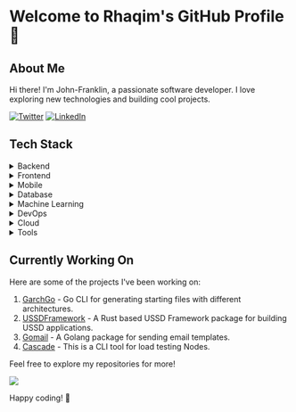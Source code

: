 # Welcome to Rhaqim's GitHub Profile 👋

## About Me

Hi there! I'm John-Franklin, a passionate software developer. I love exploring new technologies and building cool projects.

[![Twitter](https://img.shields.io/badge/-Twitter-1DA1F2?style=flat-square&logo=twitter&logoColor=white)](https://twitter.com/alaswadkhan)
[![LinkedIn](https://img.shields.io/badge/-LinkedIn-0077B5?style=flat-square&logo=linkedin&logoColor=white)](https://www.linkedin.com/in/john-franklin-anusiem-104692166)

## Tech Stack

<details>
<summary>Backend</summary>

![Rust](https://img.shields.io/badge/-Rust-000000?style=flat-square&logo=rust&logoColor=white)
![Golang](https://img.shields.io/badge/-Golang-00ADD8?style=flat-square&logo=go&logoColor=white)
![JavaScript](https://img.shields.io/badge/-JavaScript-F7DF1E?style=flat-square&logo=javascript&logoColor=black)
![Python](https://img.shields.io/badge/-Python-3776AB?style=flat-square&logo=python&logoColor=white)

</details>

<details>
<summary>Frontend</summary>

![HTML](https://img.shields.io/badge/-HTML-E34F26?style=flat-square&logo=html5&logoColor=white)
![CSS](https://img.shields.io/badge/-CSS-1572B6?style=flat-square&logo=css3&logoColor=white)
![React](https://img.shields.io/badge/-React-61DAFB?style=flat-square&logo=react&logoColor=white)
![Next.js](https://img.shields.io/badge/-Next.js-000000?style=flat-square&logo=next.js&logoColor=white)

</details>

<details>
<summary>Mobile</summary>

![React Native](https://img.shields.io/badge/-React%20Native-61DAFB?style=flat-square&logo=react&logoColor=white)
![Swift](https://img.shields.io/badge/-Swift-FA7343?style=flat-square&logo=swift&logoColor=white)

</details>

<details>
<summary>Database</summary>

![PostgreSQL](https://img.shields.io/badge/-PostgreSQL-336791?style=flat-square&logo=postgresql&logoColor=white)
![MongoDB](https://img.shields.io/badge/-MongoDB-47A248?style=flat-square&logo=mongodb&logoColor=white)
![MySQL](https://img.shields.io/badge/-MySQL-4479A1?style=flat-square&logo=mysql&logoColor=white)
![Redis](https://img.shields.io/badge/-Redis-DC382D?style=flat-square&logo=redis&logoColor=white)
![Sqlite](https://img.shields.io/badge/-Sqlite-003B57?style=flat-square&logo=sqlite&logoColor=white)

</details>

<details>
<summary>Machine Learning</summary>

![Tensorflow](https://img.shields.io/badge/-Tensorflow-FF6F00?style=flat-square&logo=tensorflow&logoColor=white)
![Keras](https://img.shields.io/badge/-Keras-D00000?style=flat-square&logo=keras&logoColor=white)
![PyTorch](https://img.shields.io/badge/-PyTorch-EE4C2C?style=flat-square&logo=pytorch&logoColor=white)

</details>

<details>
<summary>DevOps</summary>

![Docker](https://img.shields.io/badge/-Docker-2496ED?style=flat-square&logo=docker&logoColor=white)
![Kubernetes](https://img.shields.io/badge/-Kubernetes-326CE5?style=flat-square&logo=kubernetes&logoColor=white)

</details>

<details>
<summary>Cloud</summary>

![AWS](https://img.shields.io/badge/-AWS-232F3E?style=flat-square&logo=amazon-aws&logoColor=white) ![Azure](https://img.shields.io/badge/-Azure-0078D4?style=flat-square&logo=microsoft-azure&logoColor=white)

</details>

<details>
<summary>Tools</summary>

![Git](https://img.shields.io/badge/-Git-F05032?style=flat-square&logo=git&logoColor=white)
![VS Code](https://img.shields.io/badge/-VS%20Code-007ACC?style=flat-square&logo=visual-studio-code&logoColor=white)
![Postman](https://img.shields.io/badge/-Postman-FF6C37?style=flat-square&logo=postman&logoColor=white)
![Linux](https://img.shields.io/badge/-Linux-FCC624?style=flat-square&logo=linux&logoColor=black)
![Arduino](https://img.shields.io/badge/-Arduino-00979D?style=flat-square&logo=arduino&logoColor=white)
![Raspberry Pi](https://img.shields.io/badge/-Raspberry%20Pi-C51A4A?style=flat-square&logo=raspberry-pi&logoColor=white)
![Jira](https://img.shields.io/badge/-Jira-0052CC?style=flat-square&logo=jira&logoColor=white)
![Slack](https://img.shields.io/badge/-Slack-4A154B?style=flat-square&logo=slack&logoColor=white)
![Unreal Engine](https://img.shields.io/badge/-Unreal%20Engine-313131?style=flat-square&logo=unreal-engine&logoColor=white)
![Blender](https://img.shields.io/badge/-Blender-F5792A?style=flat-square&logo=blender&logoColor=white)
![Framer](https://img.shields.io/badge/-Framer-0055FF?style=flat-square&logo=framer&logoColor=white)

</details>

## Currently Working On

Here are some of the projects I've been working on:

1. [GarchGo](https://github.com/Rhaqim/garch-go) - Go CLI for generating starting files with different architectures.
2. [USSDFramework](https://github.com/Rhaqim/ussdframework) - A Rust based USSD Framework package for building USSD applications.
3. [Gomail](https://github.com/Rhaqim/gomail) - A Golang package for sending email templates.
4. [Cascade](https://github.com/Rhaqim/cascade) - This is a CLI tool for load testing Nodes.

Feel free to explore my repositories for more!

![](https://komarev.com/ghpvc/?username=rhaqim)

Happy coding! 🚀

<!--
**Rhaqim/rhaqim** is a ✨ _special_ ✨ repository because its `README.md` (this file) appears on your GitHub profile.

Here are some ideas to get you started:

- 🔭 I’m currently working on ...
- 🌱 I’m currently learning ...
- 👯 I’m looking to collaborate on ...
- 🤔 I’m looking for help with ...
- 💬 Ask me about ...
- 📫 How to reach me: ...
- 😄 Pronouns: ...
- ⚡ Fun fact: ...
-->
